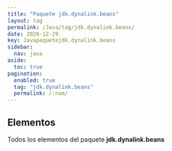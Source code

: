 ```yaml
---
title: "Paquete jdk.dynalink.beans"
layout: tag
permalink: /Java/tag/jdk.dynalink.beans/
date: 2020-12-29
key: Javapaquetejdk.dynalink.beans
sidebar: 
  nav: java
aside: 
  toc: true
pagination: 
  enabled: true
  tag: "jdk.dynalink.beans"
  permalink: /:num/
---
```


<h2>Elementos</h2>
Todos los elementos del paquete <strong>jdk.dynalink.beans</strong>
